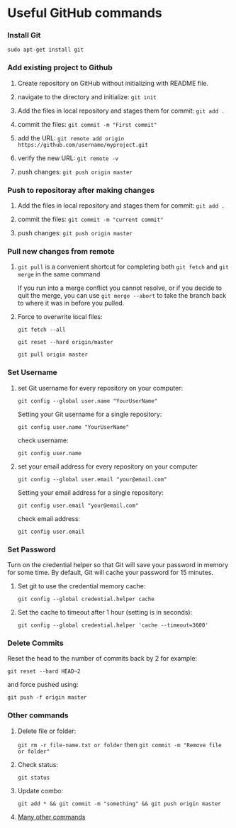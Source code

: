 # Useful GitHub commands

### Install Git
`sudo apt-get install git`

###  Add existing project to Github
1. Create repository on GitHub without initializing with README file.

2. navigate to the directory and initialize: `git init`

3. Add the files in local repository and stages them for commit: `git add .`

4. commit the files: `git commit -m "First commit"`

5. add the URL: `git remote add origin https://github.com/username/myproject.git`

6. verify the new URL: `git remote -v`

7. push changes: `git push origin master`

### Push to repositoray after making changes

1. Add the files in local repository and stages them for commit: `git add .`

2. commit the files: `git commit -m "current commit"`

3. push changes: `git push origin master`

### Pull new changes from remote

1. `git pull` is a convenient shortcut for completing both `git fetch` and `git merge` in the same command
   
   If you run into a merge conflict you cannot resolve, or if you decide to quit the merge, you can use `git merge --abort` to take the branch back to where it was in before you pulled.
   
2. Force to overwrite local files:

   `git fetch --all`
   
   `git reset --hard origin/master`
   
   `git pull origin master`

### Set Username

1. set Git username for every repository on your computer:

   `git config --global user.name "YourUserName"`
   
   Setting your Git username for a single repository:
   
   `git config user.name "YourUserName"`
   
   check username:
   
   `git config user.name`  

2. set your email address for every repository on your computer

   `git config --global user.email "your@email.com"`
   
   Setting your email address for a single repository:
   
   `git config user.email "your@email.com"`
   
   check email address:
   
   `git config user.email`

### Set Password

Turn on the credential helper so that Git will save your password in memory for some time. By default, Git will cache your password for 15 minutes.

1. Set git to use the credential memory cache:

    `git config --global credential.helper cache`

2. Set the cache to timeout after 1 hour (setting is in seconds):

    `git config --global credential.helper 'cache --timeout=3600'`
    
### Delete Commits

Reset the head to the number of commits back by 2 for example:

   `git reset --hard HEAD~2`
   
and force pushed using:

   `git push -f origin master`

### Other commands

1. Delete file or folder:

    `git rm -r file-name.txt or folder` then `git commit -m "Remove file or folder"`

2. Check status:

    `git status`
   
3. Update combo:

    `git add * && git commit -m "something" && git push origin master`

3. [Many other commands](https://github.com/joshnh/Git-Commands)
